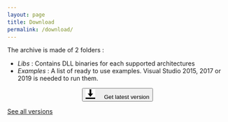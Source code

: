 ```yaml
---
layout: page
title: Download
permalink: /download/
---
```


The archive is made of 2 folders :
- _Libs_ : Contains DLL binaries for each supported architectures
- _Examples_ : A list of ready to use examples. Visual Studio 2015, 2017 or 2019 is needed to run them.

<center>
<div class="btn-container">
      <button title="Download it now !" onclick="window.open('https://github.com/underautomation/UniversalRobots/releases/latest/download/UniversalRobotsAPI.zip', '_blank')" class="btn-pill">
        <span><img src="/assets/download.png" style="margin-right:20px;" />Get latest version</span>
      </button>
</div>
</center>

<a href="https://github.com/underautomation/UniversalRobots/releases" target="_blank">See all versions</a>


